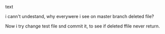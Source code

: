text

i cann't undestand, why everywere i see on master branch deleted file?

Now i try change test file snd commit it, to see if deleted ffile never return.
